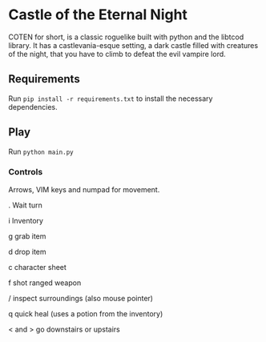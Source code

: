 # Castle of the Eternal Night 

COTEN for short, is a classic roguelike built with python and the libtcod library. It has a castlevania-esque setting, a dark castle filled with creatures of the night, that you have to climb to defeat the evil vampire lord.

## Requirements

Run `pip install -r requirements.txt` to install the necessary dependencies.

## Play

Run `python main.py`

### Controls

Arrows, VIM keys and numpad for movement.

. Wait turn

i Inventory

g grab item

d drop item

c character sheet

f shot ranged weapon

/ inspect surroundings (also mouse pointer)

q quick heal (uses a potion from the inventory)

< and > go downstairs or upstairs

